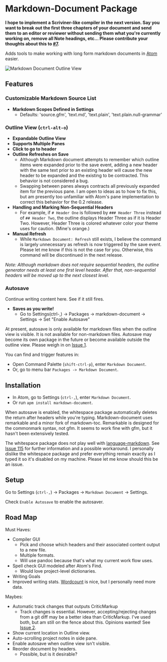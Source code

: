 
# Markdown-Document Package

**I hope to implement a Scriviner-like compiler in the next version. Say you want to break out the first three chapters of your document and send them to an editor or reviewer without sending them what you're currently working on, remove all Note headings, etc... Please contribute your thoughts about this to [#7](https://github.com/kcyarn/markdown-document/issues/7).**

Adds tools to make working with long form markdown documents in [Atom](https://atom.io) easier.

![Markdown Document Outline View](http://i.imgur.com/IzBZVJU.gif)

## Features

### Customizable Markdown Source List

- **Markdown Scopes Defined in Settings**
  - Defaults: 'source.gfm', 'text.md', 'text.plain', 'text.plain.null-grammar'

### Outline View (`ctrl-alt-o`)

- **Expandable Outline View**
- **Supports Multiple Panes**
- **Click to go to header**
- **Outline Refreshes on Save**
  - Although Markdown document attempts to remember which outline items were expanded prior to the save event, adding a new header with the same text prior to an existing header will cause the new header to be expanded and the existing to be contracted. This behavior is not considered a bug.
  - Swapping between panes always contracts all previously expanded item for the previous pane. I am open to ideas as to how to fix this, but am presently too unfamiliar with Atom's pane implementation to correct this behavior for the 0.2 release.
- **Handling and Marking Non-Sequential Headers**
  - For example, if `# Header One` is followed by `### Header Three` instead of `## Header Two`, the outline displays Header Three as if it is Header Two. However, Header Three is colored whatever color your theme uses for caution. (Mine's orange.)
- **Manual Refresh**
  - While `Markdown Document: Refresh` still exists, I believe the command is largely unnecessary as refresh is now triggered by the save event. Please let me know if this is not the case for you. Otherwise, this command will be discontinued in the next release.

*Note: Although markdown does not require sequential headers, the outline generator needs at least one first level header. After that, non-sequential headers will be moved up to the next closest level.*

### Autosave

Continue writing content here. See if it still fires.

- **Saves as you write!**
  * Go to Settings(ctrl-,) -> Packages -> markdown-document -> Settings -> Set "Enable Autosave"

At present, autosave is only available for markdown files when the outline view is visible. It is not available for non-markdown files. Autosave may become its own package in the future or become available outside the outline view. Please weigh in on [Issue 1](https://github.com/kcyarn/markdown-document/issues/1).

You can find and trigger features in:

- Open Command Palette (`shift-ctrl-p`), enter `Markdown Document`.
- Or, go to menu bar `Packages -> Markdown Document`.

## Installation

- In Atom, go to Settings (`ctrl-,`), enter `Markdown Document`.
- Or run `apm install markdown-document`.

When autosave is enabled, the whitespace package automatically deletes the return after headers while you're typing. Markdown-document uses remarkable and a minor fork of markdown-toc. Remarkable is designed for the commonmark syntax, not gfm. It seems to work fine with gfm, but it hasn't been extensively tested.

The whitespace package does not play well with [language-markdown](https://atom.io/packages/language-markdown). See [Issue 115](https://github.com/burodepeper/language-markdown/issues/115) for further information and a possible workaround. I personally dislike the whitespace package and prefer everything remain exactly as I typed it so it's disabled on my machine. Please let me know should this be an issue.

## Setup

Go to Settings (`ctrl-,`) -> Packages -> `Markdown Document` -> Settings.

Check `Enable Autosave` to enable the autosaver. 

## Road Map

Must Haves:

- Compiler GUI
    * Pick and choose which headers and their associated content output to a new file.
    * Multiple formats.
    * Will use pandoc because that's what my current work flow uses.
- Spell check GUI modeled after Atom's Find.
    * Would love project-level dictionaries.
- Writing Goals
- Improved writing stats. [Wordcount](https://atom.io/packages/wordcount) is nice, but I personally need more data.

Maybes:

- Automatic track changes that outputs CriticMarkup
    * Track changes is essential. However, accepting/rejecting changes from a git diff may be a better idea than CriticMarkup. I've used both, but am still on the fence about this. Opinions wanted! See [Issue 2](https://github.com/kcyarn/markdown-document/issues/2).
- Show current location in Outline view.
-  Auto-scrolling project notes in side pane.
- Enable autosave when outline view isn't visible.
- Reorder document by headers.
    * Possible, but is it desirable?
